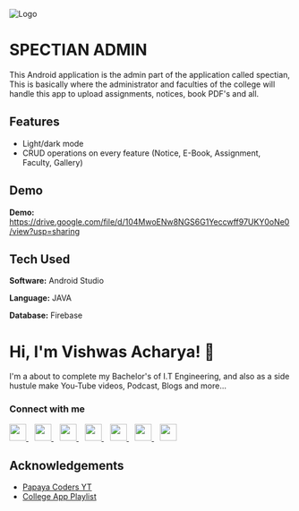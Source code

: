 ![Logo](https://image.flaticon.com/icons/png/64/2231/2231696.png)


    
# SPECTIAN ADMIN 

This Android application is the admin part of the application called spectian, This is basically where the administrator and faculties of the college will handle this app to upload assignments, notices, book PDF's and all.


## Features

- Light/dark mode
- CRUD operations on every feature (Notice, E-Book, Assignment, Faculty, Gallery)

  
## Demo

**Demo:** https://drive.google.com/file/d/104MwoENw8NGS6G1Yeccwff97UKY0oNe0/view?usp=sharing
  
## Tech Used

**Software:** Android Studio

**Language:** JAVA

**Database:** Firebase

  
# Hi, I'm Vishwas Acharya! 👋

  
I'm a about to complete my Bachelor's of I.T Engineering, and also as a side hustule make You-Tube videos, Podcast, Blogs and more...

### Connect with me
  <a href="https://twitter.com/vishwasracharya">
    <img width="30px" src="https://www.vectorlogo.zone/logos/twitter/twitter-official.svg" />
  </a>&ensp;
  <a href="https://www.linkedin.com/in/vishwasracharya">
    <img width="30px" src="https://www.vectorlogo.zone/logos/linkedin/linkedin-icon.svg" />
  </a>&ensp;
  <a href="https://www.instagram.com/vishwasracharya">
    <img width="30px" src="https://www.vectorlogo.zone/logos/instagram/instagram-icon.svg" />
  </a>&ensp;
  <a href="https://t.me/vishwasacharya">
    <img width="30px" src="https://www.vectorlogo.zone/logos/telegram/telegram-icon.svg" />
  </a>&ensp;
  <a href="https://youtube.com/c/VishwasAcharya">
    <img width="30px" src="https://www.vectorlogo.zone/logos/youtube/youtube-icon.svg" />
  </a>&ensp;
  <a href="https://snapchat.com/add/vishwasracharya">
    <img width="30px" src="https://www.vectorlogo.zone/logos/snapchat/snapchat-icon.svg" />
  </a>&ensp;
  <a href="https://facebook.com/vishwasracharya">
    <img width="30px" src="https://www.vectorlogo.zone/logos/facebook/facebook-icon.svg" />
  </a>

## Acknowledgements

 - [Papaya Coders YT](https://www.youtube.com/c/PapayaCoders)
 - [College App Playlist](https://www.youtube.com/watch?v=Ui__yxgrRwQ&list=PL6Rs84MkNq7kjE71tV3iDQdqO7fspmoNN)
  
